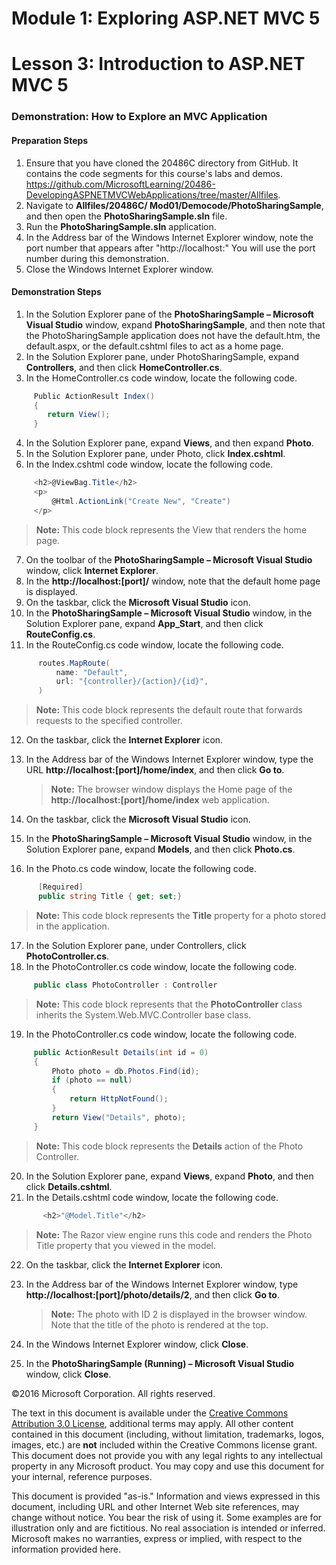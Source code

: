 # Module 1: Exploring ASP.NET MVC 5

# Lesson 3: Introduction to ASP.NET MVC 5

### Demonstration: How to Explore an MVC Application

#### Preparation Steps 

1. Ensure that you have cloned the 20486C directory from GitHub. It contains the code segments for this course's labs and demos. https://github.com/MicrosoftLearning/20486-DevelopingASPNETMVCWebApplications/tree/master/Allfiles.
2. Navigate to **Allfiles/20486C/ Mod01/Democode/PhotoSharingSample**, and then open the **PhotoSharingSample.sln** file.
3. Run the **PhotoSharingSample.sln** application.
4. In the Address bar of the Windows Internet Explorer window, note the port number that appears after "http://localhost:" You will use the port number during this demonstration.
5. Close the Windows Internet Explorer window.


#### Demonstration Steps

1. In the Solution Explorer pane of the **PhotoSharingSample – Microsoft Visual Studio** window, expand **PhotoSharingSample**, and then note that the PhotoSharingSample application does not have the default.htm, the default.aspx, or the default.cshtml files to act as a home page.
2. In the Solution Explorer pane, under PhotoSharingSample, expand **Controllers**, and then click **HomeController.cs**.
3. In the HomeController.cs code window, locate the following code.

  ```cs
       Public ActionResult Index()
       {
          return View();
       }
```

4. In the Solution Explorer pane, expand **Views**, and then expand **Photo**.
5. In the Solution Explorer pane, under Photo, click **Index.cshtml**.
6. In the Index.cshtml code window, locate the following code.

  ```cs
       <h2>@ViewBag.Title</h2>
       <p>
           @Html.ActionLink("Create New", "Create")
       </p>
```
 >**Note:** This code block represents the View that renders the home page.

7. On the toolbar of the **PhotoSharingSample – Microsoft Visual Studio** window, click **Internet Explorer**.
8. In the **http://localhost:[port]/** window, note that the default home page is displayed.
9. On the taskbar, click the **Microsoft Visual Studio** icon.
10. In the **PhotoSharingSample – Microsoft Visual Studio** window, in the Solution Explorer pane, expand **App_Start**, and then click **RouteConfig.cs**.
11. In the RouteConfig.cs code window, locate the following code.

  ```cs
        routes.MapRoute(
            name: "Default",
            url: "{controller}/{action}/{id}",
        )
```
>**Note:** This code block represents the default route that forwards requests to the specified controller.

12. On the taskbar, click the **Internet Explorer** icon.
13. In the Address bar of the Windows Internet Explorer window, type the URL **http://localhost:[port]/home/index**, and then click **Go to**.

     >**Note:** The browser window displays the Home page of the **http://localhost:[port]/home/index** web application.

14. On the taskbar, click the **Microsoft Visual Studio** icon.
15. In the **PhotoSharingSample – Microsoft Visual Studio** window, in the Solution Explorer pane, expand **Models**, and then click **Photo.cs**.
16. In the Photo.cs code window, locate the following code.

  ```cs
        [Required]
        public string Title { get; set;}
```
   >**Note:** This code block represents the **Title** property for a photo stored in the application.

17. In the Solution Explorer pane, under Controllers, click **PhotoController.cs**.
18. In the PhotoController.cs code window, locate the following code.

  ```cs
       public class PhotoController : Controller
```
   >**Note:** This code block represents that the **PhotoController** class inherits the System.Web.MVC.Controller base class.

19. In the PhotoController.cs code window, locate the following code.

  ```cs
       public ActionResult Details(int id = 0)
       {
           Photo photo = db.Photos.Find(id);
           if (photo == null)
           {
               return HttpNotFound();
           }
           return View("Details", photo);
       }
```
   >**Note:** This code block represents the **Details** action of the Photo Controller.

20. In the Solution Explorer pane, expand **Views**, expand **Photo**, and then click **Details.cshtml**.
21. In the Details.cshtml code window, locate the following code.

  ```cs
         <h2>"@Model.Title"</h2>
```
   >**Note:**  The Razor view engine runs this code and renders the Photo Title property that you viewed in the model.

22. On the taskbar, click the **Internet Explorer** icon.
23. In the Address bar of the Windows Internet Explorer window, type **http://localhost:[port]/photo/details/2**, and then click **Go to**.

    >**Note:** The photo with ID 2 is displayed in the browser window. Note that the title of the photo is rendered at the top.

24. In the Windows Internet Explorer window, click **Close**.
25. In the **PhotoSharingSample (Running) – Microsoft Visual Studio** window, click **Close**.

©2016 Microsoft Corporation. All rights reserved.

The text in this document is available under the  [Creative Commons Attribution 3.0 License](https://creativecommons.org/licenses/by/3.0/legalcode), additional terms may apply. All other content contained in this document (including, without limitation, trademarks, logos, images, etc.) are  **not**  included within the Creative Commons license grant. This document does not provide you with any legal rights to any intellectual property in any Microsoft product. You may copy and use this document for your internal, reference purposes.

This document is provided &quot;as-is.&quot; Information and views expressed in this document, including URL and other Internet Web site references, may change without notice. You bear the risk of using it. Some examples are for illustration only and are fictitious. No real association is intended or inferred. Microsoft makes no warranties, express or implied, with respect to the information provided here.
